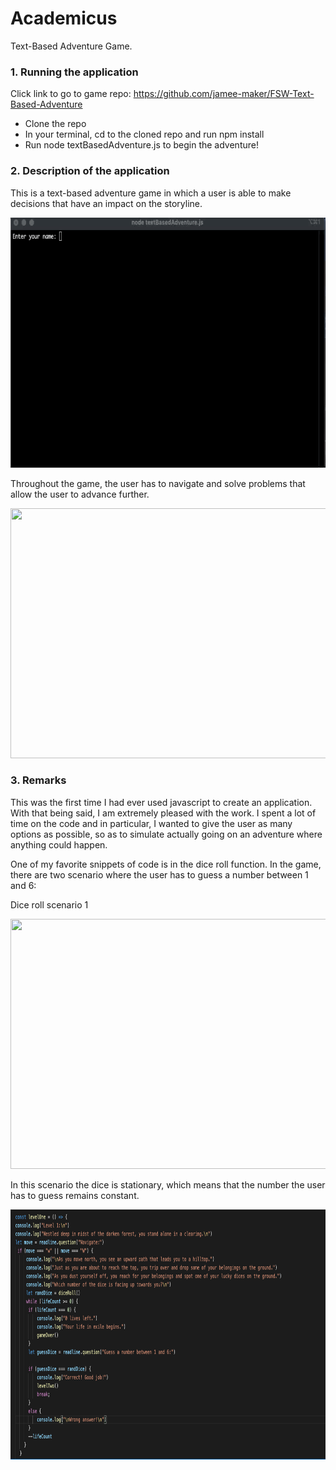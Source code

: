 # Academicus
Text-Based Adventure Game.


### 1. Running the application
Click link to go to game repo: https://github.com/jamee-maker/FSW-Text-Based-Adventure
<ul>
  <li>Clone the repo</li>
  <li>In your terminal, cd to the cloned repo and run npm install</li>
  <li>Run node textBasedAdventure.js to begin the adventure!</li>
  </ul>
  
### 2. Description of the application
<div>
<p>
This is a text-based adventure game in which a user is able to make decisions that have an impact on the storyline.
  </p>  

<img src="Assets/Intro.gif" width="700" height="400">


</div>



<div>


<p>
Throughout the game, the user has to navigate and solve problems that allow the user to advance further. 
</p>

<img src="Assets/navigate.gif" width="700" height="400">
</div>

### 3. Remarks
<div>
  This was the first time I had ever used javascript to create an application. With that being said, I am extremely pleased with the work.
  I spent a lot of time on the code and in particular, I wanted to give the user as many options as possible, so as to simulate actually going on an adventure     where anything could happen.
  
  
  One of my favorite snippets of code is in the dice roll function. In the game, there are two scenario where the user has to guess a number between 1 and 6:
  
   Dice roll scenario 1
   
   <img src="Assets/stationary dice .gif" width="700" height="400">
   
   In this scenario the dice is stationary, which means that the number the user has to guess remains constant.
   
   <img src="Assets/stat dice.png" width="700" height="400">
  


